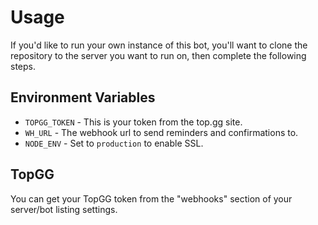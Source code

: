 # Usage

If you'd like to run your own instance of this bot, you'll want to clone the repository to the server you want to run on, then complete the following steps.

## Environment Variables

- `TOPGG_TOKEN` - This is your token from the top.gg site.
- `WH_URL` - The webhook url to send reminders and confirmations to.
- `NODE_ENV` - Set to `production` to enable SSL.

## TopGG

You can get your TopGG token from the "webhooks" section of your server/bot listing settings.
